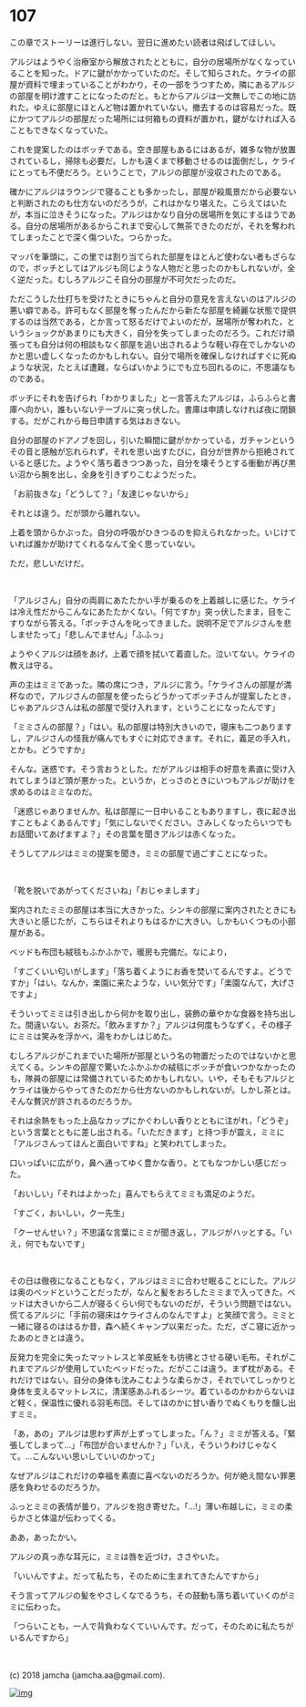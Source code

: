 # 107

この章でストーリーは進行しない。翌日に進めたい読者は飛ばしてほしい。  

アルジはようやく治療室から解放されたとともに，自分の居場所がなくなっていることを知った。ドアに鍵がかかっていたのだ。そして知らされた。ケライの部屋が資料で埋まっていることがわかり，その一部をうつすため，隣にあるアルジの部屋を明け渡すことになったのだと。もとからアルジは一文無しでこの地に訪れた。ゆえに部屋にほとんど物は置かれていない。撤去するのは容易だった。既にかつてアルジの部屋だった場所には何箱もの資料が置かれ，鍵がなければ入ることもできなくなっていた。  

これを提案したのはボッチである。空き部屋もあるにはあるが，雑多な物が放置されているし，掃除も必要だ。しかも遠くまで移動させるのは面倒だし，ケライにとっても不便だろう。ということで，アルジの部屋が没収されたのである。  

確かにアルジはラウンジで寝ることも多かったし，部屋が殺風景だから必要ないと判断されたのも仕方ないのだろうが，これはかなり堪えた。こらえてはいたが，本当に泣きそうになった。アルジはかなり自分の居場所を気にするほうである。自分の居場所があるからこれまで安心して無茶できたのだが，それを奪われてしまったことで深く傷ついた。つらかった。  

マッパを筆頭に，この里では割り当てられた部屋をほとんど使わない者もざらなので，ボッチとしてはアルジも同じような人物だと思ったのかもしれないが，全く逆だった。むしろアルジこそ自分の部屋が不可欠だったのだ。  

ただこうした仕打ちを受けたときにちゃんと自分の意見を言えないのはアルジの悪い癖である。許可もなく部屋を奪ったんだから新たな部屋を綺麗な状態で提供するのは当然である，とか言って怒るだけでよいのだが，居場所が奪われた，というショックがあまりにも大きく，自分を失ってしまったのだろう。これだけ頑張っても自分は何の相談もなく部屋を追い出されるような軽い存在でしかないのかと思い虚しくなったのかもしれない。自分で場所を確保しなければすぐに死ぬような状況，たとえば遭難，ならばいかようにでも立ち回れるのに，不思議なものである。  

ボッチにそれを告げられ「わかりました」と一言答えたアルジは，ふらふらと書庫へ向かい，誰もいないテーブルに突っ伏した。書庫は申請しなければ夜に閉鎖する。だがこれから毎日申請する気はおきない。  

自分の部屋のドアノブを回し，引いた瞬間に鍵がかかっている，ガチャンというその音と感触が忘れられず，それを思い出すたびに，自分が世界から拒絶されていると感じた。ようやく落ち着きつつあった，自分を壊そうとする衝動が再び黒い沼から腕を出し，全身を引きずりこむようだった。  

「お前抜きな」「どうして？」「友達じゃないから」  

それとは違う。だが頭から離れない。  

上着を頭からかぶった。自分の呼吸がひきつるのを抑えられなかった。いじけていれば誰かが助けてくれるなんて全く思っていない。  

ただ，悲しいだけだ。  

<br>  

「アルジさん」自分の両肩にあたたかい手が乗るのを上着越しに感じた。ケライは冷え性だからこんなにあたたかくない。「何ですか」突っ伏したまま，目をこすりながら答える。「ボッチさんを叱ってきました。説明不足でアルジさんを悲しませたって」「悲しんでません」「ふふっ」  

ようやくアルジは顔をあげ，上着で顔を拭いて着直した。泣いてない。ケライの教えは守る。  

声の主はミミであった。隣の席につき，アルジに言う。「ケライさんの部屋が満杯なので，アルジさんの部屋を使ったらどうかってボッチさんが提案したとき，じゃあアルジさんは私の部屋で受け入れます，ということになったんです」  

「ミミさんの部屋？」「はい。私の部屋は特別大きいので，寝床も二つありますし，アルジさんの怪我が痛んでもすぐに対応できます。それに，義足の手入れ，とかも。どうですか」  

そんな。迷惑です。そう言おうとした。だがアルジは相手の好意を素直に受け入れてしまうほど頭が悪かった。というか，とっさのときにいつもアルジが助けを求めるのはミミなのだ。  

「迷惑じゃありませんか。私は部屋に一日中いることもありますし，夜に起き出すこともよくあるんです」「気にしないでください。さみしくなったらいつでもお話聞いてあげますよ？」その言葉を聞きアルジは赤くなった。  

そうしてアルジはミミの提案を聞き，ミミの部屋で過ごすことになった。  

<br>  

「靴を脱いであがってくださいね」「おじゃまします」  

案内されたミミの部屋は本当に大きかった。シンキの部屋に案内されたときにも大きいと感じたが，こちらはそれよりもはるかに大きい。しかもいくつもの小部屋がある。  

ベッドも布団も絨毯もふかふかで，暖房も完備だ。なにより，  

「すごくいい匂いがします」「落ち着くようにお香を焚いてるんですよ。どうですか」「はい。なんか，楽園に来たような，いい気分です」「楽園なんて，大げさですよ」  

そういってミミは引き出しから何かを取り出し，装飾の華やかな食器を持ち出した。間違いない。お茶だ。「飲みますか？」アルジは何度もうなずく。その様子にミミは笑みを浮かべ，湯をわかしはじめた。  

むしろアルジがこれまでいた場所が部屋という名の物置だったのではないかと思えてくる。シンキの部屋で驚いたふかふかの絨毯にボッチが食いつかなかったのも，隊員の部屋には常備されているためかもしれない。いや，そもそもアルジとケライは後からやってきたのだから仕方ないのかもしれないが。しかし茶とは。そんな贅沢が許されるのだろうか。  

それは余熱をもった上品なカップにかぐわしい香りとともに注がれ，「どうぞ」という言葉とともに差し出される。「いただきます」と持つ手が震え，ミミに「アルジさんってほんと面白いですね」と笑われてしまった。  

口いっぱいに広がり，鼻へ通ってゆく豊かな香り。とてもなつかしい感じだった。  

「おいしい」「それはよかった」喜んでもらえてミミも満足のようだ。  

「すごく，おいしい，クー先生」  

「クーせんせい？」不思議な言葉にミミが聞き返し，アルジがハッとする。「いえ，何でもないです」  

<br>  

その日は徹夜になることもなく，アルジはミミに合わせ眠ることにした。アルジは奥のベッドということだったが，なんと髪をおろしたミミまで入ってきた。ベッドは大きいから二人が寝るくらい何でもないのだが，そういう問題ではない。慌てるアルジに「手前の寝床はケライさんのなんですよ」と笑顔で言う。ミミと一緒に寝るのははるか昔，森へ続くキャンプ以来だった。ただ，ざこ寝に近かったあのときとは違う。  

反発力を完全に失ったマットレスと羊皮紙をも彷彿とさせる硬い毛布。それがこれまでアルジが使用していたベッドだった。だがここは違う。まず枕がある。それだけではない。自分の身体も沈みこむような柔らかさ，それでいてしっかりと身体を支えるマットレスに，清潔感あふれるシーツ。着ているのかわからないほど軽く，保温性に優れる羽毛布団。そしてほのかに甘い香りでぬくもりを醸し出すミミ。  

「あ，あの」アルジは思わず声が上ずってしまった。「ん？」ミミが答える。「緊張してしまって…」「布団が合いませんか？」「いえ，そういうわけじゃなくて。…こんないい思いしていいのかって」  

なぜアルジはこれだけの幸福を素直に喜べないのだろうか。何が絶え間ない罪悪感を負わせるのだろうか。  

ふっとミミの表情が曇り，アルジを抱き寄せた。「…!」薄い布越しに，ミミの柔らかさと体温が伝わってくる。  

ああ，あったかい。  

アルジの真っ赤な耳元に，ミミは唇を近づけ，ささやいた。  

「いいんですよ。だって私たち，そのために生まれてきたんですから」  

そう言ってアルジの髪をやさしくなでるうち，その鼓動も落ち着いていくのがミミに伝わった。  

「つらいことも，一人で背負わなくていいんです。だって，そのために私たちがいるんですから」  

<br>  
<br>  
(c) 2018 jamcha (jamcha.aa@gmail.com).  

[![img](http://i.creativecommons.org/l/by-nc-sa/4.0/88x31.png)](http://creativecommons.org/licenses/by-nc-sa/4.0/deed)